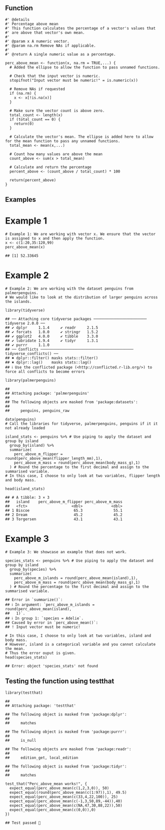 ## Function

    #' @details
    #' Percentage above mean
    #' This function calculates the percentage of a vector's values that
    #' are above that vector's own mean.
    #'
    #' @param x A numeric vector.
    #' @param na.rm Remove NAs if applicable. 
    #'
    #' @return A single numeric value as a percentage.

    perc_above_mean <- function(x, na.rm = TRUE,...) { 
      # Added the ellipse to allow the function to pass unnamed functions.
      
      # Check that the input vector is numeric. 
      stopifnot("Input vector must be numeric!" = is.numeric(x))
      
      # Remove NAs if requested
      if (na.rm) {
        x <- x[!is.na(x)]
      }
      
      # Make sure the vector count is above zero.
      total_count <- length(x)
      if (total_count == 0) {
        return(0)
      }
      
      # Calculate the vector's mean. The ellipse is added here to allow for the mean function to pass any unnamed functions. 
      total_mean <- mean(x,...) 
      
      # Count how many values are above the mean
      count_above <- sum(x > total_mean)
      
      # Calculate and return the percentage
      percent_above <- (count_above / total_count) * 100
      
      return(percent_above)
    }

## Examples

# Example 1

    # Example 1: We are working with vector x. We ensure that the vector is assigned to x and then apply the function. 
    x <- c(1:20,35:120,99)
    perc_above_mean(x)

    ## [1] 52.33645

# Example 2

    # Example 2: We are working with the dataset penguins from palmerpenguins. 
    # We would like to look at the distribution of larger penguins across the islands.

    library(tidyverse)

    ## ── Attaching core tidyverse packages ──────────────────────── tidyverse 2.0.0 ──
    ## ✔ dplyr     1.1.4     ✔ readr     2.1.5
    ## ✔ forcats   1.0.0     ✔ stringr   1.5.2
    ## ✔ ggplot2   4.0.0     ✔ tibble    3.3.0
    ## ✔ lubridate 1.9.4     ✔ tidyr     1.3.1
    ## ✔ purrr     1.1.0     
    ## ── Conflicts ────────────────────────────────────────── tidyverse_conflicts() ──
    ## ✖ dplyr::filter() masks stats::filter()
    ## ✖ dplyr::lag()    masks stats::lag()
    ## ℹ Use the conflicted package (<http://conflicted.r-lib.org/>) to force all conflicts to become errors

    library(palmerpenguins)

    ## 
    ## Attaching package: 'palmerpenguins'
    ## 
    ## The following objects are masked from 'package:datasets':
    ## 
    ##     penguins, penguins_raw

    data(penguins)
    # Call the libraries for tidyverse, palmerpenguins, penguins if it it not already loaded

    island_stats <- penguins %>% # Use piping to apply the dataset and group by island
      group_by(island) %>%
      summarize(
        perc_above_m_flipper = round(perc_above_mean(flipper_length_mm),1),
        perc_above_m_mass = round(perc_above_mean(body_mass_g),1)
      ) # Round the percentage to the first decimal and assign to the summarised variable.
    # In this case, I choose to only look at two variables, flipper length and body mass. 

    head(island_stats)

    ## # A tibble: 3 × 3
    ##   island    perc_above_m_flipper perc_above_m_mass
    ##   <fct>                    <dbl>             <dbl>
    ## 1 Biscoe                    65.3              55.1
    ## 2 Dream                     45.2              45.2
    ## 3 Torgersen                 43.1              43.1

# Example 3

    # Example 3: We showcase an example that does not work. 

    species_stats <- penguins %>% # Use piping to apply the dataset and group by island
      group_by(species) %>%
      summarize(
        perc_above_m_islands = round(perc_above_mean(island),1),
        perc_above_m_mass = round(perc_above_mean(body_mass_g),1)
      ) # Round the percentage to the first decimal and assign to the summarised variable.

    ## Error in `summarize()`:
    ## ℹ In argument: `perc_above_m_islands = round(perc_above_mean(island),
    ##   1)`.
    ## ℹ In group 1: `species = Adelie`.
    ## Caused by error in `perc_above_mean()`:
    ## ! Input vector must be numeric!

    # In this case, I choose to only look at two variables, island and body mass. 
    # However, island is a categorical variable and you cannot calculate the mean. 
    # Thus the error ouput is given.
    head(species_stats)

    ## Error: object 'species_stats' not found

## Testing the function using testthat

    library(testthat)

    ## 
    ## Attaching package: 'testthat'

    ## The following object is masked from 'package:dplyr':
    ## 
    ##     matches

    ## The following object is masked from 'package:purrr':
    ## 
    ##     is_null

    ## The following objects are masked from 'package:readr':
    ## 
    ##     edition_get, local_edition

    ## The following object is masked from 'package:tidyr':
    ## 
    ##     matches

    test_that("Perc_above_mean works!", {
      expect_equal(perc_above_mean(c(1,2,3,0)), 50)
      expect_equal(round(perc_above_mean(c(1:97)),1), 49.5)
      expect_equal(perc_above_mean(c(33,4,22,100)), 25)
      expect_equal(perc_above_mean(c(-1,3,50,89,-44)),40)
      expect_equal(perc_above_mean(c(NA,47,30,88,22)),50)
      expect_equal(perc_above_mean(c(0,0)),0)
    })

    ## Test passed 🥇
